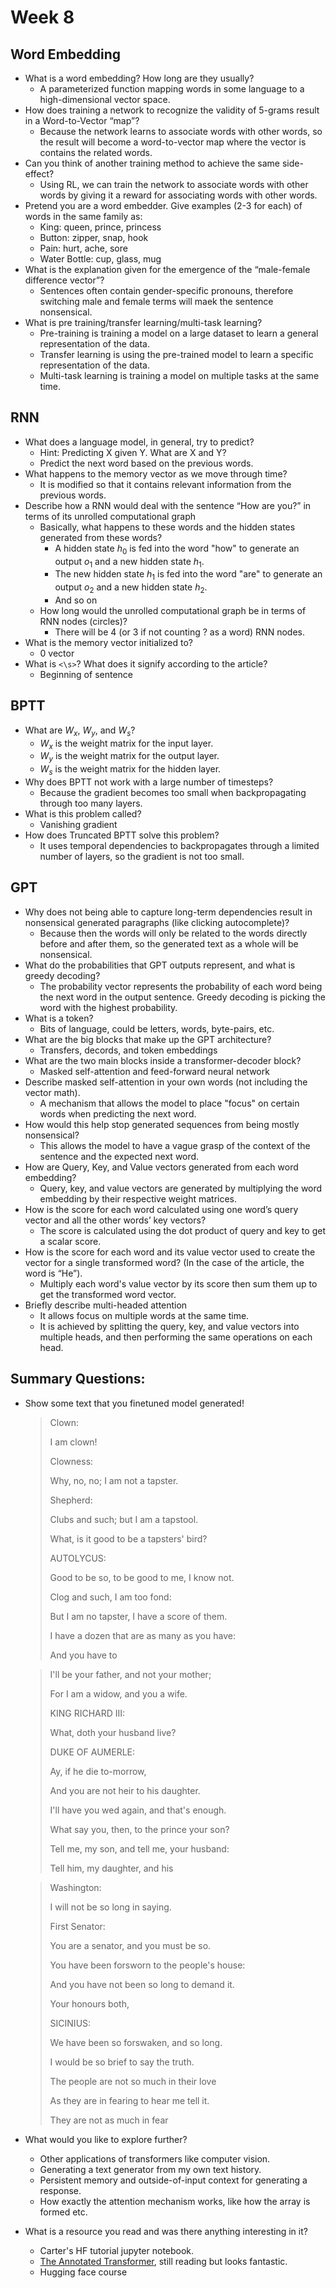 # Week 8

## Word Embedding
- What is a word embedding? How long are they usually?
  - A parameterized function mapping words in some language to a high-dimensional vector space.
- How does training a network to recognize the validity of 5-grams result in a Word-to-Vector “map”?
  - Because the network learns to associate words with other words, so the result will become a word-to-vector map where the vector is contains the related words.
- Can you think of another training method to achieve the same side-effect?
  - Using RL, we can train the network to associate words with other words by giving it a reward for associating words with other words.
- Pretend you are a word embedder. Give examples (2-3 for each) of words in the same family as:
  - King: queen, prince, princess
  - Button: zipper, snap, hook
  - Pain: hurt, ache, sore
  - Water Bottle: cup, glass, mug
- What is the explanation given for the emergence of the “male-female difference vector”?
  - Sentences often contain gender-specific pronouns, therefore switching male and female terms will maek the sentence nonsensical.
- What is pre training/transfer learning/multi-task learning?
  - Pre-training is training a model on a large dataset to learn a general representation of the data.
  - Transfer learning is using the pre-trained model to learn a specific representation of the data.
  - Multi-task learning is training a model on multiple tasks at the same time.

## RNN
- What does a language model, in general, try to predict?
  - Hint: Predicting X given Y. What are X and Y?
  - Predict the next word based on the previous words.
- What happens to the memory vector as we move through time?
  - It is modified so that it contains relevant information from the previous words.
- Describe how a RNN would deal with the sentence “How are you?” in terms of its unrolled computational graph
  - Basically, what happens to these words and the hidden states generated from these words?
    - A hidden state $h_0$ is fed into the word "how" to generate an output $o_1$ and a new hidden state $h_1$.
    - The new hidden state $h_1$ is fed into the word "are" to generate an output $o_2$ and a new hidden state $h_2$.
    - And so on
  - How long would the unrolled computational graph be in terms of RNN nodes (circles)?
    - There will be 4 (or 3 if not counting ? as a word) RNN nodes.
- What is the memory vector initialized to?
  - 0 vector
- What is `<\s>`? What does it signify according to the article?
  - Beginning of sentence

## BPTT
- What are $W_x$, $W_y$, and $W_s$?
  - $W_x$ is the weight matrix for the input layer.
  - $W_y$ is the weight matrix for the output layer.
  - $W_s$ is the weight matrix for the hidden layer.
- Why does BPTT not work with a large number of timesteps?
  - Because the gradient becomes too small when backpropagating through too many layers.
- What is this problem called?
  - Vanishing gradient
- How does Truncated BPTT solve this problem?
  - It uses temporal dependencies to backpropagates through a limited number of layers, so the gradient is not too small.

## GPT
- Why does not being able to capture long-term dependencies result in nonsensical generated paragraphs (like clicking autocomplete)?
  - Because then the words will only be related to the words directly before and after them, so the generated text as a whole will be nonsensical.
- What do the probabilities that GPT outputs represent, and what is greedy decoding?
  - The probability vector represents the probability of each word being the next word in the output sentence. Greedy decoding is picking the word with the highest probability.
- What is a token?
  - Bits of language, could be letters, words, byte-pairs, etc.
- What are the big blocks that make up the GPT architecture?
  - Transfers, decords, and token embeddings
- What are the two main blocks inside a transformer-decoder block?
  - Masked self-attention and feed-forward neural network
- Describe masked self-attention in your own words (not including the vector math).
  - A mechanism that allows the model to place "focus" on certain words when predicting the next word.
- How would this help stop generated sequences from being mostly nonsensical?
  - This allows the model to have a vague grasp of the context of the sentence and the expected next word.
- How are Query, Key, and Value vectors generated from each word embedding?
  - Query, key, and value vectors are generated by multiplying the word embedding by their respective weight matrices.
- How is the score for each word calculated using one word’s query vector and all the other words’ key vectors?
  - The score is calculated using the dot product of query and key to get a scalar score.
- How is the score for each word and its value vector used to create the vector for a single transformed word? (In the case of the article, the word is “He”).
  - Multiply each word's value vector by its score then sum them up to get the transformed word vector.
- Briefly describe multi-headed attention
  - It allows focus on multiple words at the same time.
  - It is achieved by splitting the query, key, and value vectors into multiple heads, and then performing the same operations on each head.

## Summary Questions:

- Show some text that you finetuned model generated!

  > Clown:
  >
  > I am clown!
  >
  > Clowness:
  >
  > Why, no, no; I am not a tapster.
  >
  > Shepherd:
  >
  > Clubs and such; but I am a tapstool.
  >
  > What, is it good to be a tapsters' bird?
  >
  > AUTOLYCUS:
  >
  > Good to be so, to be good to me, I know not.
  >
  > Clog and such, I am too fond:
  >
  > But I am no tapster, I have a score of them.
  >
  > I have a dozen that are as many as you have:
  >
  > And you have to

  > I'll be your father, and not your mother;
  >
  > For I am a widow, and you a wife.
  >
  > KING RICHARD III:
  >
  > What, doth your husband live?
  >
  > DUKE OF AUMERLE:
  >
  > Ay, if he die to-morrow,
  >
  > And you are not heir to his daughter.
  >
  > I'll have you wed again, and that's enough.
  >
  > What say you, then, to the prince your son?
  >
  > Tell me, my son, and tell me, your husband:
  >
  > Tell him, my daughter, and his

  > Washington:
  >
  > I will not be so long in saying.
  >
  > First Senator:
  >
  > You are a senator, and you must be so.
  >
  > You have been forsworn to the people's house:
  >
  > And you have not been so long to demand it.
  >
  > Your honours both,
  >
  > SICINIUS:
  >
  > We have been so forswaken, and so long.
  >
  > I would be so brief to say the truth.
  >
  > The people are not so much in their love
  >
  > As they are in fearing to hear me tell it.
  >
  > They are not as much in fear

- What would you like to explore further?
  - Other applications of transformers like computer vision.
  - Generating a text generator from my own text history.
  - Persistent memory and outside-of-input context for generating a response.
  - How exactly the attention mechanism works, like how the array is formed etc.

- What is a resource you read and was there anything interesting in it?
  - Carter's HF tutorial jupyter notebook.
  - [The Annotated Transformer](http://nlp.seas.harvard.edu/annotated-transformer/), still reading but looks fantastic.
  - Hugging face course
